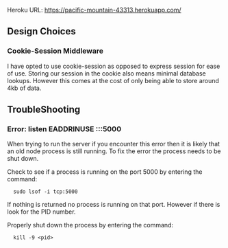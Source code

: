 Heroku URL: https://pacific-mountain-43313.herokuapp.com/

## Design Choices

### Cookie-Session Middleware

I have opted to use cookie-session as opposed to express session for ease of use. Storing our session in the cookie also means minimal database lookups. However this comes at the cost of only being able to store around 4kb of data.

## TroubleShooting

### Error: listen EADDRINUSE :::5000

When trying to run the server if you encounter this error then it is likely that an old node process is still running. To fix the error the process needs to be shut down.

Check to see if a process is running on the port 5000 by entering the command:

```
  sudo lsof -i tcp:5000
```

If nothing is returned no process is running on that port. However if there is look for the PID number.

Properly shut down the process by entering the command:

```
  kill -9 <pid>
```
